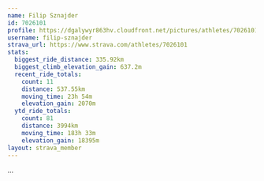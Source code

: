 ```yaml
---
name: Filip Sznajder
id: 7026101
profile: https://dgalywyr863hv.cloudfront.net/pictures/athletes/7026101/2123836/17/large.jpg
username: filip-sznajder
strava_url: https://www.strava.com/athletes/7026101
stats:
  biggest_ride_distance: 335.92km
  biggest_climb_elevation_gain: 637.2m
  recent_ride_totals:
    count: 11
    distance: 537.55km
    moving_time: 23h 54m
    elevation_gain: 2070m
  ytd_ride_totals:
    count: 81
    distance: 3994km
    moving_time: 183h 33m
    elevation_gain: 18395m
layout: strava_member
--- 
```

...
